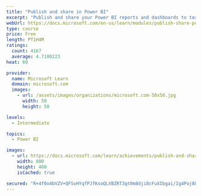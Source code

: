 ```yaml
---
title: "Publish and share in Power BI"
excerpt: "Publish and share your Power BI reports and dashboards to teammates in your organization or to everyone on the web."
webUrl: https://docs.microsoft.com/en-us/learn/modules/publish-share-power-bi/
type: course
price: Free
length: PT1H4M
ratings:
  count: 4167
  average: 4.7180223
heat: 60

provider:
  name: Microsoft Learn
  domain: microsoft.com
  images:
    - url: /assets/images/organizations/microsoft.com-50x50.jpg
      width: 50
      height: 50

levels:
  - Intermediate

topics:
  - Power BI

images:
  - url: https://docs.microsoft.com/learn/achievements/publish-and-share-with-power-bi-desktop-social.png
    width: 800
    height: 400
    isCached: true

secured: "R+4f0o4bVZV+QFSvHYqfPJfKsoQLVBZRT3qt0m8dji8cFuXIbgai/Ig4Poj88llxMMDIgyZSS6org/B9PuHUO9LjufkLQYEyPFMkoScNsJqP8JGl2fZQumV3chqejfRrtAD5GFWxHKtVfvGbq3BsScV7NAiFdlTLRQxdPDE2/i2atvwQZTdzbFUCvYzfj+X7e8aHuOqhxYZHhzYDyMrg9ghb89JHm9uzkrKtIP7Q15Kx/BZKKdj030JAsxtWspJRkYU6o25FbCpyvF0ev7RS/KEVLwvfMF3yfgIynOdrhMWa4rUzfqp3/SgolhTUu7LzI6Yem80YFrmMNHiBXnXk7Liae1rN978iVwR3J7PvrXGSv/stmA3KAZgIu102SCiYLhpt1wlK6mU2ker1Vi0t66jVbj9n47gm8NZqpDK0O5g=;AZTu6dmfIrCPts2JFQgdGw=="
---
```


